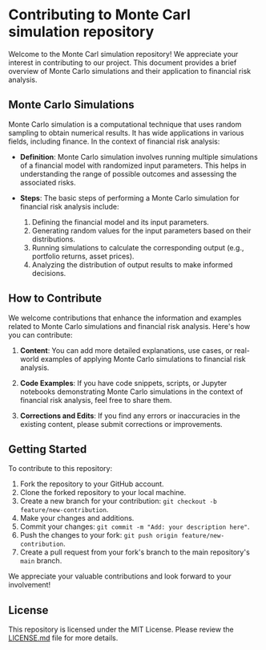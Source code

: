 # Contributing to Monte Carl simulation repository

Welcome to the Monte Carl simulation repository! We appreciate your interest in contributing to our project. This document provides a brief overview of Monte Carlo simulations and their application to financial risk analysis.

## Monte Carlo Simulations

Monte Carlo simulation is a computational technique that uses random sampling to obtain numerical results. It has wide applications in various fields, including finance. In the context of financial risk analysis:

- **Definition**: Monte Carlo simulation involves running multiple simulations of a financial model with randomized input parameters. This helps in understanding the range of possible outcomes and assessing the associated risks.

- **Steps**: The basic steps of performing a Monte Carlo simulation for financial risk analysis include:
  1. Defining the financial model and its input parameters.
  2. Generating random values for the input parameters based on their distributions.
  3. Running simulations to calculate the corresponding output (e.g., portfolio returns, asset prices).
  4. Analyzing the distribution of output results to make informed decisions.

## How to Contribute

We welcome contributions that enhance the information and examples related to Monte Carlo simulations and financial risk analysis. Here's how you can contribute:

1. **Content**: You can add more detailed explanations, use cases, or real-world examples of applying Monte Carlo simulations to financial risk analysis.

2. **Code Examples**: If you have code snippets, scripts, or Jupyter notebooks demonstrating Monte Carlo simulations in the context of financial risk analysis,
   feel free to share them.

4. **Corrections and Edits**: If you find any errors or inaccuracies in the existing content, please submit corrections or improvements.

## Getting Started

To contribute to this repository:

1. Fork the repository to your GitHub account.
2. Clone the forked repository to your local machine.
3. Create a new branch for your contribution: `git checkout -b feature/new-contribution`.
4. Make your changes and additions.
5. Commit your changes: `git commit -m "Add: your description here"`.
6. Push the changes to your fork: `git push origin feature/new-contribution`.
7. Create a pull request from your fork's branch to the main repository's `main` branch.

We appreciate your valuable contributions and look forward to your involvement!

## License

This repository is licensed under the MIT License. Please review the [LICENSE.md](LICENSE.md) file for more details.
